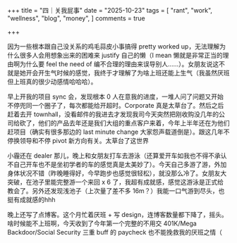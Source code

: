 +++
title = "四｜关我屁事"
date = "2025-10-23"
tags = [
    "rant",
    "work",
    "wellness",
    "blog",
    "money",
]
comments = true

+++

因为一些根本跟自己没关系的鸡毛蒜皮小事搞得 pretty worked up，无法理解为什么很多人会用想象出来的困难来 justify 自己的懒（I mean 懒就是非常正当的理由啊为什么要 feel the need of 编不合理的理由来误导别人……）。女朋友说这不就是她开会开生气时候的感觉，我终于才理解了为啥上班还能上生气（我虽然厌班但上班真的很少动感情哈哈哈）。

早上开我的项目 sync 会，发现根本 0 人在意我的进度，一堆人问了问题又开始不停兜同一个圈子了，每次都能给开超时。Corporate 真是太草台了。然后之后赶着去开 townhall，没看邮件的我进去才发现我司今天突然把刚收购没几年的公司给砍了，他们的产品去年还是我们大组的重点客户来着，今年上半年还在为他们赶项目（确实有很多那边的 last minute change 大家怨声载道倒是）。跟这几年不停换领导和不停 pivot 新方向有关。太草台了这世界

小霾还在 dealer 那儿，晚上和女朋友打车去游泳（还算爱开车如我也不得不承认不自己开车也不是坐初学者的车的感觉真是太美妙了）。今天自己多游了游，外加身体状况不错（昨晚睡得好，今早跑步也感觉很轻松），就没那么冷了。女朋友大突破，在池子里能完整游一个来回 x 6 了，我超有成就感，感觉这游泳是正式给教会了。另外还发现浅池子（上次量了差不多 16m？）我能一口气游到尽头，也挺有成就感的hhh

晚上还写了点博客。这个月忙着厌班 + 写 design，连博客数量都下降了，摇头。啥时候能不上班啊，今天收到了今年第一个完整的不用交 401K/Mega Backdoor/Social Security 三重 buff 的 paycheck 也不能挽救我的厌班之情（